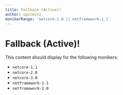```yaml
---
title: Fallback (Active)!
author: opstest2
monikerRange: 'netcore-2.0 || netframework-1.1'
---
```


# Fallback (Active)!

This content should display for the following monikers:

* `netcore-1.1`
* `netcore-2.0`
* `netcore-3.0`
* `netframework-1.1`
* `netframework-2.0`